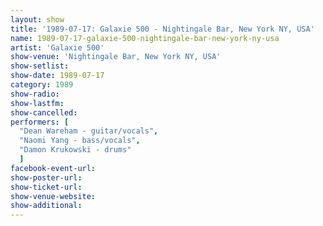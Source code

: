 ```yaml
---
layout: show
title: '1989-07-17: Galaxie 500 - Nightingale Bar, New York NY, USA'
name: 1989-07-17-galaxie-500-nightingale-bar-new-york-ny-usa
artist: 'Galaxie 500'
show-venue: 'Nightingale Bar, New York NY, USA'
show-setlist: 
show-date: 1989-07-17
category: 1989
show-radio: 
show-lastfm: 
show-cancelled: 
performers: [
  "Dean Wareham - guitar/vocals",
  "Naomi Yang - bass/vocals",
  "Damon Krukowski - drums"
  ]
facebook-event-url: 
show-poster-url: 
show-ticket-url: 
show-venue-website: 
show-additional: 
---
```


